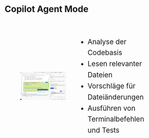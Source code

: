 # Copilot Agent Mode

<div style="display: grid; grid-template-columns: 1fr 1.5fr; gap: 2rem; align-items: center; justify-self: center; max-width: 80%; margin: 3rem auto 0 auto;">
	<img src="images/agent-mode-screenshot.png" alt="Agent-Mode" style="width: 100%; height: auto;" />
	<ul style="font-size: clamp(1rem, 2.5vw, 1.4rem); line-height: 1.6;">
		<li>Analyse der Codebasis</li>
		<li>Lesen relevanter Dateien</li>
		<li>Vorschläge für Dateiänderungen</li>
		<li>Ausführen von Terminalbefehlen und Tests</li>
	</ul>
</div>